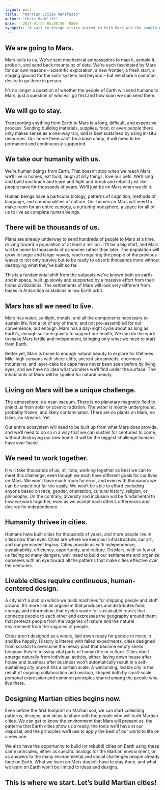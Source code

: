 ```yaml
---
layout: post
title:  "Martian Cities Manifesto"
author: "Chris Radcliff"
date:   2017-01-24 08:00:00 -0800
synopsis: "A call to design cities suited to both Mars and the people who will live there, based on patterns we already use on Earth."
---
```


## We are going to Mars.

Mars calls to us. We’ve sent mechanical ambassadors to map it, sample it, probe it, and send back mountains of data. We’re each fascinated by Mars for our own reasons – scientific exploration, a new frontier, a fresh start, a staging ground for the solar system and beyond – but we share a common desire to go there in person.

It’s no longer a question of whether the people of Earth will send humans to Mars; just a question of who will go first and how soon we can send them. 

## We will go to stay.

Transporting anything from Earth to Mars is a long, difficult, and expensive process. Sending building materials, supplies, food, or even people there only makes sense as a one-way trip, and is best sustained by using in-situ resources. Our home there can’t be a base camp; it will need to be permanent and continuously supported. 

## We take our humanity with us.

We’re human beings from Earth. That doesn’t stop when we reach Mars; we’ll live in homes, eat food, laugh at silly things, love our pets. We’ll sing and build and teach and learn and fight and break and rebuild just like people have for thousands of years. We’ll just be on Mars when we do it.

Human beings have a particular biology, patterns of cognition, methods of language, and commonalities of culture. Our homes on Mars will need to make room for an entire ecology, a nurturing noosphere, a space for all of us to live as complete human beings.

## There will be thousands of us.

Plans are already underway to send hundreds of people to Mars at a time, driving toward a population of at least a million . It’ll be a big start, and Mars will be home to thousands of us sooner rather than later. The population will grow in larger and larger waves, reach requiring the people of the previous waves to not only survive but to be ready to absorb thousands more without destroying what they’ve built so far.

This is a fundamental shift from the outposts we’ve known both on earth and in space, built up slowly and supported by a massive effort from their home civilizations. The settlements of Mars will look very different from bases in Antarctica or stations in low Earth orbit.

## Mars has all we need to live.

Mars has water, sunlight, metals, and all the components necessary to sustain life. Not a lot of any of them, and not pre-assembled for our convenience, but enough. Mars has a day-night cycle about as long as Earth’s, enough surface gravity to support our health,  We can do the work to make Mars fertile and independent, bringing only what we need to start from Earth.

Better yet, Mars is home to enough natural beauty to explore for lifetimes. Mile-high canyons with sheer cliffs, ancient streambeds, enormous mountains, and layer-cake ice caps have never been seen before by living eyes, and we have no idea what wonders we’ll find under the surface. The inhabitants of Mars will be spoiled for natural beauty. 

## Living on Mars will be a unique challenge.

The atmosphere is a near-vacuum. There is no planetary magnetic field to shield us from solar or cosmic radiation. The water is mostly underground, probably frozen, and likely contaminated. There are no plants on Mars, no lakes, no streams. Yet.

Our entire ecosystem will need to be built up from what Mars does provide, and we’ll need to do so in a way that we can sustain for centuries to come, without destroying our new home. It will be the biggest challenge humans have ever faced.

## We need to work together.

It will take thousands of us, millions, working together as best we can to meet this challenge, even though we each have different goals for our lives on Mars. We won’t have much room for error, and even with thousands we can be wiped out far too easily. We won’t be able to afford excluding anyone based on race, gender, orientation, cultural history, religion, or philosophy. On the contrary, diversity and inclusion will be fundamental to how we work together, even as we accept each other’s differences and desires for independence.

## Humanity thrives in cities.

Humans have built cities for thousands of years, and more people live in cities now than ever. Cities are where we keep our infrastructure, our art, and our permanent legacy. Cities provide us with independence, sustainability, efficiency, opportunity, and culture. On Mars, with so few of us facing so many dangers, we’ll need to build our settlements and organize ourselves with an eye toward all the patterns that make cities effective over the centuries.

## Livable cities require continuous, human-centered design.

A city isn’t a slab on which we build machines for shipping people and stuff around. It’s more like an organism that produces and distributes food, energy, and information; that cycles waste for sustainable reuse;  that connects people to each other and expresses the geography around them; that protects people from the vagaries of nature and the natural environment from the vagaries of people. 

Cities aren’t designed as a whole, laid down ready for people to move in and live happily. History is littered with failed experiments, cities designed from scratch to overcome the messy past that become empty shells because they’re missing vital parts of human life or culture. Cities don’t emerge naturally from individual activity, either; laying down house after house and business after business won’t automatically result in a self-sustaining city once it hits a certain scale. A welcoming, livable city is the result of ongoing collaboration and revision, shaped both by small-scale personal expression and common principles shared among the people who live there.

## Designing Martian cities begins now.

Even before the first footprint on Martian soil, we can start collecting patterns, designs, and ideas to share with the people who will build Martian cities. We can get to know the environment that Mars will present us, the patterns that Earth cities show us already, the tools we’ll have at our disposal, and the principles we’ll use to apply the best of our world to life on a new one. 

We also have the opportunity to build (or rebuild) cities on Earth using these same principles, either as specific analogs for the Martian environment, or as answers to the many environmental and social challenges people already face on Earth. What we learn on Mars doesn’t have to stay there, and what we learn on Earth won’t be limited to ideas and designs.

## This is where we start. Let’s build Martian cities!